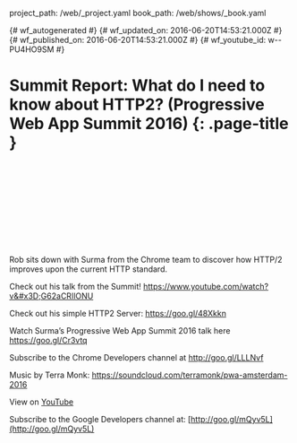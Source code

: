 project_path: /web/_project.yaml
book_path: /web/shows/_book.yaml

{# wf_autogenerated #}
{# wf_updated_on: 2016-06-20T14:53:21.000Z #}
{# wf_published_on: 2016-06-20T14:53:21.000Z #}
{# wf_youtube_id: w--PU4HO9SM #}

# Summit Report: What do I need to know about HTTP2? (Progressive Web App Summit 2016) {: .page-title }


<div class="video-wrapper">
  <iframe class="devsite-embedded-youtube-video" data-video-id="w--PU4HO9SM"
          data-autohide="1" data-showinfo="0" frameborder="0" allowfullscreen>
  </iframe>
</div>

Rob sits down with Surma from the Chrome team to discover how HTTP/2 improves upon the current HTTP standard.  

Check out his talk from the Summit! https://www.youtube.com/watch?v&#x3D;G62aCRIlONU

Check out his simple HTTP2 Server: https://goo.gl/48Xkkn

Watch Surma’s Progressive Web App Summit 2016 talk here https://goo.gl/Cr3vtq

Subscribe to the Chrome Developers channel at http://goo.gl/LLLNvf

Music by Terra Monk: https://soundcloud.com/terramonk/pwa-amsterdam-2016

View on [YouTube](https://youtu.be/w--PU4HO9SM)

Subscribe to the Google Developers channel at: [http://goo.gl/mQyv5L](http://goo.gl/mQyv5L)
